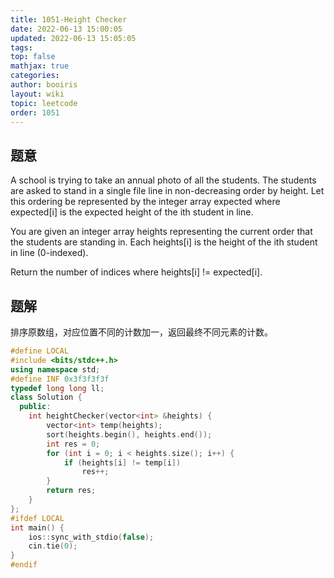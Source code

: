 ```yaml
---
title: 1051-Height Checker
date: 2022-06-13 15:00:05
updated: 2022-06-13 15:05:05
tags: 
top: false
mathjax: true
categories: 
author: booiris
layout: wiki
topic: leetcode
order: 1051
---
```


## 题意

A school is trying to take an annual photo of all the students. The students are asked to stand in a single file line in non-decreasing order by height. Let this ordering be represented by the integer array expected where expected[i] is the expected height of the ith student in line.

You are given an integer array heights representing the current order that the students are standing in. Each heights[i] is the height of the ith student in line (0-indexed).

Return the number of indices where heights[i] != expected[i].

## 题解

排序原数组，对应位置不同的计数加一，返回最终不同元素的计数。

```cpp
#define LOCAL
#include <bits/stdc++.h>
using namespace std;
#define INF 0x3f3f3f3f
typedef long long ll;
class Solution {
  public:
    int heightChecker(vector<int> &heights) {
        vector<int> temp(heights);
        sort(heights.begin(), heights.end());
        int res = 0;
        for (int i = 0; i < heights.size(); i++) {
            if (heights[i] != temp[i])
                res++;
        }
        return res;
    }
};
#ifdef LOCAL
int main() {
    ios::sync_with_stdio(false);
    cin.tie(0);
}
#endif

```
